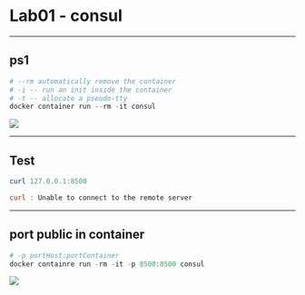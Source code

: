 # Lab01 - consul

---

## ps1
````ps1
# --rm automatically remove the container
# -i -- run an init inside the container
# -t -- allocate a pseudo-tty
docker container run --rm -it consul
````
[<img src="https://i.imgur.com/Yr6whAq.png">](https://i.imgur.com/Yr6whAq.png)

---

## Test
````ps1
curl 127.0.0.1:8500

curl : Unable to connect to the remote server
````

---

## port public in container
````ps1
# -p portHost:portContainer
docker containre run -rm -it -p 8500:8500 consul
````
[<img src="https://i.imgur.com/UWBMLgT.png">](https://i.imgur.com/UWBMLgT.png)
